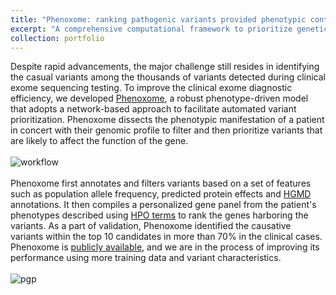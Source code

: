 ```yaml
---
title: "Phenoxome: ranking pathogenic variants provided phenotypic context"
excerpt: "A comprehensive computational framework to prioritize genetic variants based upon the likelihood of the variant being pathogenic given the phenotype of the patient. <br/><img src='/images/phe_workflow.png'>"
collection: portfolio
---
```


Despite rapid advancements, the major challenge still resides in identifying the casual variants among the thousands of variants detected during clinical exome sequencing testing. To improve the clinical exome diagnostic efficiency, we developed [Phenoxome](https://www.nature.com/articles/s41431-018-0328-7), a robust phenotype-driven model that adopts a network-based approach to facilitate automated variant prioritization. Phenoxome dissects the phenotypic manifestation of a patient in concert with their genomic profile to filter and then prioritize variants that are likely to affect the function of the gene. 
<br/>
<br/>
![workflow](https://chaozhongyinxiang.github.io/images/phe_workflow.png)
<br/>
<br/>
Phenoxome first annotates and filters variants based on a set of features such as population allele frequency, predicted protein effects and [HGMD](https://www.ncbi.nlm.nih.gov/pmc/articles/PMC5429360/) annotations. It then compiles a personalized gene panel from the patient's phenotypes described using [HPO terms](https://hpo.jax.org/app/) to rank the genes harboring the variants. As a part of validation, Phenoxome identified the causative variants within the top 10 candidates in more than 70% in the clinical cases. Phenoxome is [publicly available](https://phenoxome.chop.edu/), and we are in the process of improving its performance using more training data and variant characteristics.
<br/>
<br/>
![pgp](https://chaozhongyinxiang.github.io/images/pgp.png)
<br/>



